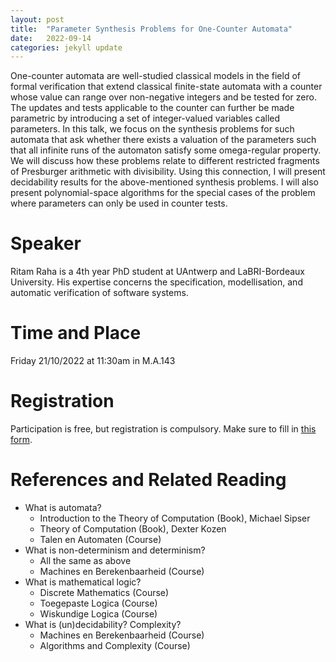 ```yaml
---
layout: post
title:  "Parameter Synthesis Problems for One-Counter Automata"
date:   2022-09-14
categories: jekyll update
---
```


One-counter automata are well-studied classical models in the field of formal
verification that extend classical finite-state automata with a counter whose
value can range over non-negative integers and be tested for zero. The updates
and tests applicable to the counter can further be made parametric by
introducing a set of integer-valued variables called parameters. In this talk,
we focus on the synthesis problems for such automata that ask whether there
exists a valuation of the parameters such that all infinite runs of the
automaton satisfy some omega-regular property. We will discuss how these
problems relate to different restricted fragments of Presburger arithmetic
with divisibility. Using this connection, I will present decidability results
for the above-mentioned synthesis problems. I will also present
polynomial-space algorithms for the special cases of the problem where
parameters can only be used in counter tests.

# Speaker
Ritam Raha is a 4th year PhD student at UAntwerp and LaBRI-Bordeaux
University. His expertise concerns the specification, modellisation, and
automatic verification of software systems.

# Time and Place
Friday 21/10/2022 at 11:30am in M.A.143

# Registration
Participation is free, but registration is compulsory.
Make sure to fill in [this form](https://forms.gle/Wqdv5fg8ebth63Wv5).

# References and Related Reading
* What is automata?
  * Introduction to the Theory of Computation (Book), Michael Sipser
  * Theory of Computation (Book), Dexter Kozen
  * Talen en Automaten (Course)
* What is non-determinism and determinism?
  * All the same as above
  * Machines en Berekenbaarheid (Course)
* What is mathematical logic?
  * Discrete Mathematics (Course)
  * Toegepaste Logica (Course)
  * Wiskundige Logica (Course)
* What is (un)decidability? Complexity?
  * Machines en Berekenbaarheid (Course)
  * Algorithms and Complexity (Course)
